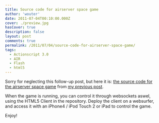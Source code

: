 ```yaml
---
title: Source code for airserver space game
author: 'wouter'
date: 2011-07-04T00:10:00.000Z
cover: ./preview.jpg
hasCover: true
description: false
layout: post
comments: true
permalink: /2011/07/04/source-code-for-airserver-space-game/
tags:
  - Actionscript 3.0
  - AIR
  - Flash
  - html5
---
```

Sorry for neglecting this follow-up post, but here it is: [the source code for the airserver space game][1] from [my previous post][2].

When the game is running, you can control it through websockets aswel, using the HTML5 Client in the repository. Deploy the client on a websurfer, and access it with an iPhone4 / iPod Touch 2 or iPad to control the game.

Enjoy!

 [1]: https://github.com/wouterverweirder/AIR-Server/tree/master/demos/spacegame
 [2]: /2011/06/23/airserver-example-multi-user-smartphone-controlled-game/